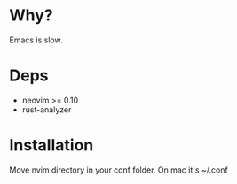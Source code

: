 # Why?
Emacs is slow.

# Deps
- neovim >= 0.10
- rust-analyzer

# Installation
Move nvim directory in your conf folder. On mac it's ~/.conf
